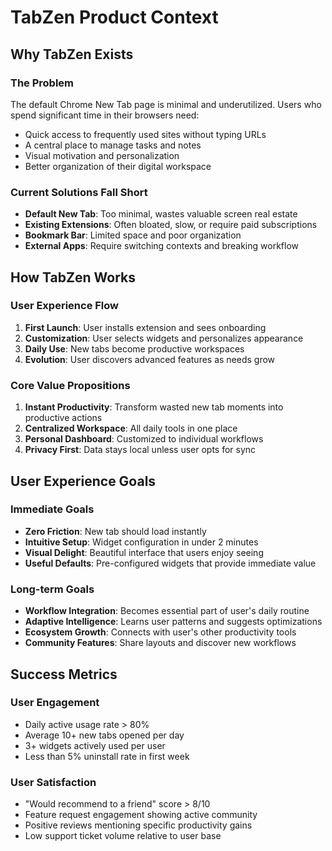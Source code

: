 # TabZen Product Context

## Why TabZen Exists

### The Problem
The default Chrome New Tab page is minimal and underutilized. Users who spend significant time in their browsers need:
- Quick access to frequently used sites without typing URLs
- A central place to manage tasks and notes
- Visual motivation and personalization
- Better organization of their digital workspace

### Current Solutions Fall Short
- **Default New Tab**: Too minimal, wastes valuable screen real estate
- **Existing Extensions**: Often bloated, slow, or require paid subscriptions
- **Bookmark Bar**: Limited space and poor organization
- **External Apps**: Require switching contexts and breaking workflow

## How TabZen Works

### User Experience Flow
1. **First Launch**: User installs extension and sees onboarding
2. **Customization**: User selects widgets and personalizes appearance
3. **Daily Use**: New tabs become productive workspaces
4. **Evolution**: User discovers advanced features as needs grow

### Core Value Propositions
1. **Instant Productivity**: Transform wasted new tab moments into productive actions
2. **Centralized Workspace**: All daily tools in one place
3. **Personal Dashboard**: Customized to individual workflows
4. **Privacy First**: Data stays local unless user opts for sync

## User Experience Goals

### Immediate Goals
- **Zero Friction**: New tab should load instantly
- **Intuitive Setup**: Widget configuration in under 2 minutes
- **Visual Delight**: Beautiful interface that users enjoy seeing
- **Useful Defaults**: Pre-configured widgets that provide immediate value

### Long-term Goals
- **Workflow Integration**: Becomes essential part of user's daily routine
- **Adaptive Intelligence**: Learns user patterns and suggests optimizations
- **Ecosystem Growth**: Connects with user's other productivity tools
- **Community Features**: Share layouts and discover new workflows

## Success Metrics

### User Engagement
- Daily active usage rate > 80%
- Average 10+ new tabs opened per day
- 3+ widgets actively used per user
- Less than 5% uninstall rate in first week

### User Satisfaction
- "Would recommend to a friend" score > 8/10
- Feature request engagement showing active community
- Positive reviews mentioning specific productivity gains
- Low support ticket volume relative to user base